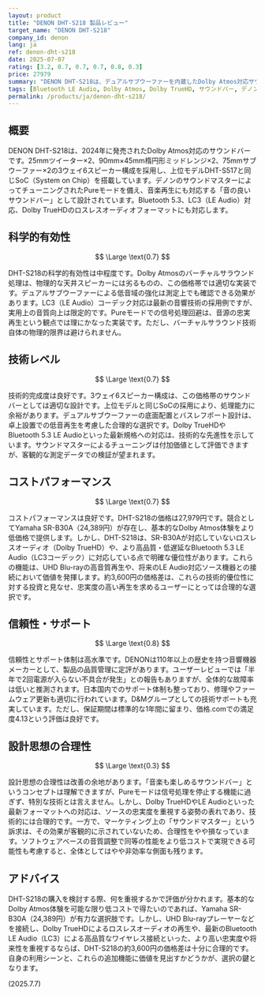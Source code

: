 ```yaml
---
layout: product
title: "DENON DHT-S218 製品レビュー"
target_name: "DENON DHT-S218"
company_id: denon
lang: ja
ref: denon-dht-s218
date: 2025-07-07
rating: [3.2, 0.7, 0.7, 0.7, 0.8, 0.3]
price: 27979
summary: "DENON DHT-S218は、デュアルサブウーファーを内蔵したDolby Atmos対応サウンドバーです。Dolby TrueHDやBluetooth 5.3 LE Audioといった上位規格に対応し、将来性も見据えた設計が特徴です。価格は27,979円で、より安価な競合も存在しますが、その機能差を考慮すれば、忠実度の高い再生を求めるユーザーにとって合理的な選択肢となります。"
tags: [Bluetooth LE Audio, Dolby Atmos, Dolby TrueHD, サウンドバー, デノン, デュアルサブウーファー]
permalink: /products/ja/denon-dht-s218/
---
```

## 概要

DENON DHT-S218は、2024年に発売されたDolby Atmos対応のサウンドバーです。25mmツイーター×2、90mm×45mm楕円形ミッドレンジ×2、75mmサブウーファー×2の3ウェイ6スピーカー構成を採用し、上位モデルDHT-S517と同じSoC（System on Chip）を搭載しています。デノンのサウンドマスターによってチューニングされたPureモードを備え、音楽再生にも対応する「音の良いサウンドバー」として設計されています。Bluetooth 5.3、LC3（LE Audio）対応、Dolby TrueHDのロスレスオーディオフォーマットにも対応します。

## 科学的有効性

$$ \Large \text{0.7} $$

DHT-S218の科学的有効性は中程度です。Dolby Atmosのバーチャルサラウンド処理は、物理的な天井スピーカーには劣るものの、この価格帯では適切な実装です。デュアルサブウーファーによる低音域の強化は測定上でも確認できる効果があります。LC3（LE Audio）コーデック対応は最新の音響技術の採用例ですが、実用上の音質向上は限定的です。Pureモードでの信号処理回避は、音源の忠実再生という観点では理にかなった実装です。ただし、バーチャルサラウンド技術自体の物理的限界は避けられません。

## 技術レベル

$$ \Large \text{0.7} $$

技術的完成度は良好です。3ウェイ6スピーカー構成は、この価格帯のサウンドバーとしては適切な設計です。上位モデルと同じSoCの採用により、処理能力に余裕があります。デュアルサブウーファーの底面配置とバスレフポート設計は、卓上設置での低音再生を考慮した合理的な選択です。Dolby TrueHDやBluetooth 5.3 LE Audioといった最新規格への対応は、技術的な先進性を示しています。サウンドマスターによるチューニングは付加価値として評価できますが、客観的な測定データでの検証が望まれます。

## コストパフォーマンス

$$ \Large \text{0.7} $$

コストパフォーマンスは良好です。DHT-S218の価格は27,979円です。競合としてYamaha SR-B30A（24,389円）が存在し、基本的なDolby Atmos体験をより低価格で提供します。しかし、DHT-S218は、SR-B30Aが対応していないロスレスオーディオ（Dolby TrueHD）や、より高品質・低遅延なBluetooth 5.3 LE Audio（LC3コーデック）に対応している点で明確な優位性があります。これらの機能は、UHD Blu-rayの高音質再生や、将来のLE Audio対応ソース機器との接続において価値を発揮します。約3,600円の価格差は、これらの技術的優位性に対する投資と見なせ、忠実度の高い再生を求めるユーザーにとっては合理的な選択です。

## 信頼性・サポート

$$ \Large \text{0.8} $$

信頼性とサポート体制は高水準です。DENONは110年以上の歴史を持つ音響機器メーカーとして、製品の品質管理に定評があります。ユーザーレビューでは「半年で2回電源が入らない不具合が発生」との報告もありますが、全体的な故障率は低いと推測されます。日本国内でのサポート体制も整っており、修理やファームウェア更新も適切に行われています。D&Mグループとしての技術サポートも充実しています。ただし、保証期間は標準的な1年間に留まり、価格.comでの満足度4.13という評価は良好です。

## 設計思想の合理性

$$ \Large \text{0.3} $$

設計思想の合理性は改善の余地があります。「音楽も楽しめるサウンドバー」というコンセプトは理解できますが、Pureモードは信号処理を停止する機能に過ぎず、特別な技術とは言えません。しかし、Dolby TrueHDやLE Audioといった最新フォーマットへの対応は、ソースの忠実度を重視する姿勢の表れであり、技術的には合理的です。一方で、マーケティング上の「サウンドマスター」という訴求は、その効果が客観的に示されていないため、合理性をやや損なっています。ソフトウェアベースの音質調整で同等の性能をより低コストで実現できる可能性も考慮すると、全体としてはやや非効率な側面も残ります。

## アドバイス

DHT-S218の購入を検討する際、何を重視するかで評価が分かれます。基本的なDolby Atmos体験を可能な限り低コストで得たいのであれば、Yamaha SR-B30A（24,389円）が有力な選択肢です。しかし、UHD Blu-rayプレーヤーなどを接続し、Dolby TrueHDによるロスレスオーディオの再生や、最新のBluetooth LE Audio（LC3）による高品質なワイヤレス接続といった、より高い忠実度や将来性を重視するならば、DHT-S218の約3,600円の価格差は十分に合理的です。自身の利用シーンと、これらの追加機能に価値を見出すかどうかが、選択の鍵となります。

(2025.7.7)